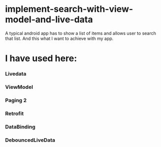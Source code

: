 # implement-search-with-view-model-and-live-data
A typical android app has to show a list of items and allows user to search that list. And this what I want to achieve with my app. 
# I have used here:
### Livedata 
### ViewModel
### Paging 2
### Retrofit
### DataBinding
### DebouncedLiveData
